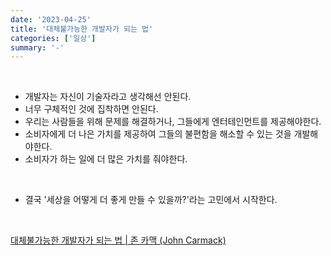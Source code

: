 ```yaml
---
date: '2023-04-25'
title: '대체불가능한 개발자가 되는 법'
categories: ['일상']
summary: '-'
---
```


<br>

- 개발자는 자신이 기술자라고 생각해선 안된다.
- 너무 구체적인 것에 집착하면 안된다.
- 우리는 사람들을 위해 문제를 해결하거나, 그들에게 엔터테인먼트를 제공해야한다.
- 소비자에게 더 나은 가치를 제공하여 그들의 불편함을 해소할 수 있는 것을 개발해야한다.
- 소비자가 하는 일에 더 많은 가치를 줘야한다.

<br>

- 결국 '세상을 어떻게 더 좋게 만들 수 있을까?'라는 고민에서 시작한다.

<br>

[대체불가능한 개발자가 되는 법 | 존 카맥 (John Carmack)](https://youtu.be/CMv8LzuuTKk)
